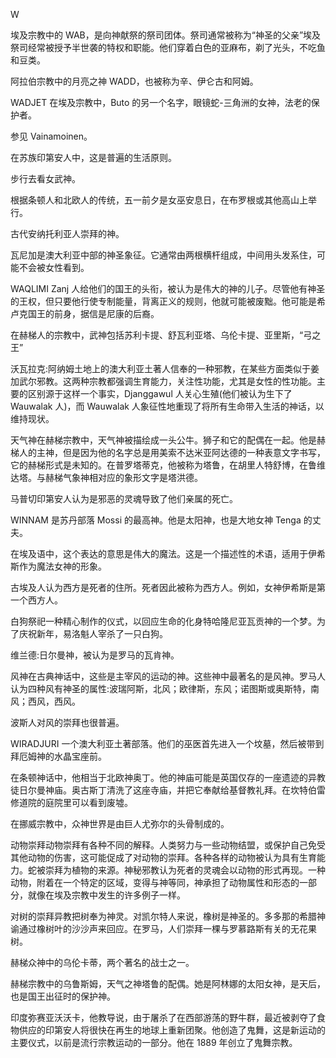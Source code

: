 

W

埃及宗教中的 WAB，是向神献祭的祭司团体。祭司通常被称为“神圣的父亲”埃及祭司经常被授予半世袭的特权和职能。他们穿着白色的亚麻布，剃了光头，不吃鱼和豆类。

阿拉伯宗教中的月亮之神 WADD，也被称为辛、伊仑古和阿姆。

WADJET 在埃及宗教中，Buto 的另一个名字，眼镜蛇-三角洲的女神，法老的保护者。

参见 Vainamoinen。

在苏族印第安人中，这是普遍的生活原则。

步行去看女武神。

根据条顿人和北欧人的传统，五一前夕是女巫安息日，在布罗根或其他高山上举行。

古代安纳托利亚人崇拜的神。

瓦尼加是澳大利亚中部的神圣象征。它通常由两根横杆组成，中间用头发系住，可能不会被女性看到。

WAQLIMI Zanj 人给他们的国王的头衔，被认为是伟大的神的儿子。尽管他有神圣的王权，但只要他行使专制能量，背离正义的规则，他就可能被废黜。他可能是希卢克国王的前身，据信是尼康的后裔。

在赫梯人的宗教中，武神包括苏利卡提、舒瓦利亚塔、乌伦卡提、亚里斯，“弓之王”

沃瓦拉克:阿纳姆土地上的澳大利亚土著人信奉的一种邪教，在某些方面类似于姜加武尔邪教。这两种宗教都强调生育能力，关注性功能，尤其是女性的性功能。主要的区别源于这样一个事实，Djanggawul 人关心生殖(他们被认为生下了 Wauwalak 人)，而 Wauwalak 人象征性地重现了将所有生命带入生活的神话，以维持现状。

天气神在赫梯宗教中，天气神被描绘成一头公牛。狮子和它的配偶在一起。他是赫梯人的主神，但是因为他的名字总是用美索不达米亚阿达德的一种表意文字书写，它的赫梯形式是未知的。在普罗塔蒂克，他被称为塔鲁，在胡里人特舒博，在鲁维达塔。与赫梯气象神相对应的象形文字是塔洪德。

马普切印第安人认为是邪恶的灵魂导致了他们亲属的死亡。

WINNAM 是苏丹部落 Mossi 的最高神。他是太阳神，也是大地女神 Tenga 的丈夫。

在埃及语中，这个表达的意思是伟大的魔法。这是一个描述性的术语，适用于伊希斯作为魔法女神的形象。

古埃及人认为西方是死者的住所。死者因此被称为西方人。例如，女神伊希斯是第一个西方人。

白狗祭祀一种精心制作的仪式，以回应生命的化身特哈隆尼亚瓦贡神的一个梦。为了庆祝新年，易洛魁人宰杀了一只白狗。

维兰德:日尔曼神，被认为是罗马的瓦肯神。

风神在古典神话中，这些是主宰风的运动的神。这些神中最著名的是风神。罗马人认为四种风有神圣的属性:波瑞阿斯，北风；欧律斯，东风；诺图斯或奥斯特，南风；西风，西风。

波斯人对风的崇拜也很普遍。

WIRADJURI 一个澳大利亚土著部落。他们的巫医首先进入一个坟墓，然后被带到拜厄姆神的水晶宝座前。

在条顿神话中，他相当于北欧神奥丁。他的神庙可能是英国仅存的一座遗迹的异教徒日尔曼神庙。奥古斯丁清洗了这座寺庙，并把它奉献给基督教礼拜。在坎特伯雷修道院的庭院里可以看到废墟。

在挪威宗教中，众神世界是由巨人尤弥尔的头骨制成的。

动物崇拜动物崇拜有各种不同的解释。人类努力与一些动物结盟，或保护自己免受其他动物的伤害，这可能促成了对动物的崇拜。各种各样的动物被认为具有生育能力。蛇被崇拜为植物的来源。神秘邪教认为死者的灵魂会以动物的形式再现。一种动物，附着在一个特定的区域，变得与神等同，神承担了动物属性和形态的一部分，就像在埃及宗教中发生的许多例子一样。

对树的崇拜异教把树奉为神灵。对凯尔特人来说，橡树是神圣的。多多那的希腊神谕通过橡树叶的沙沙声来回应。在罗马，人们崇拜一棵与罗慕路斯有关的无花果树。

赫梯众神中的乌伦卡蒂，两个著名的战士之一。

赫梯宗教中的乌鲁斯姆，天气之神塔鲁的配偶。她是阿林娜的太阳女神，是天后，也是国王出征时的保护神。

印度弥赛亚沃沃卡，他教导说，由于屠杀了在西部游荡的野牛群，最近被剥夺了食物供应的印第安人将很快在再生的地球上重新团聚。他创造了鬼舞，这是新运动的主要仪式，以前是流行宗教运动的一部分。他在 1889 年创立了鬼舞宗教。